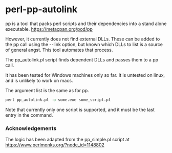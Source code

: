 # perl-pp-autolink

pp is a tool that packs perl scripts and their dependencies into a stand alone executable.  https://metacpan.org/pod/pp

However, it currently does not find external DLLs. These can be added to the pp call using the --link option,
but known which DLLs to list is a source of general angst.  This tool automates that process.

The pp_autolink.pl script finds dependent DLLs and passes them to a pp call.

It has been tested for Windows machines only so far.  It is untested on linux, and is unlikely to work on macs.  

The argument list is the same as for pp.  

```perl
perl pp_autolink.pl -o some.exe some_script.pl
```

Note that currently only one script is supported, and it must be the last entry in the command.  


### Acknowledgements ###

The logic has been adapted from the pp_simple.pl script at https://www.perlmonks.org/?node_id=1148802
